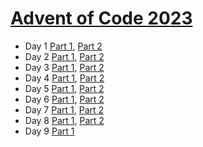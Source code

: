 # [Advent of Code 2023](https://adventofcode.com/2023)

- Day 1 [Part 1](https://github.com/aaronlord/aoc/blob/8b9375865f559a7c5782a004e35d250512dd0d62/app/Console/Commands/Day1Command.php), [Part 2](app/Console/Commands/Day1Command.php)
- Day 2 [Part 1](https://github.com/aaronlord/aoc/blob/3cb845c78fe00bd9bee0c7ac49e9232dfbc32706/app/Console/Commands/Day2Command.php), [Part 2](app/Console/Commands/Day2Command.php)
- Day 3 [Part 1](https://github.com/aaronlord/aoc/blob/f7714d465e7009539b0e7eb36922e0a6ab7081d6/app/Console/Commands/Day3Command.php), [Part 2](app/Console/Commands/Day3Command.php)
- Day 4 [Part 1](https://github.com/aaronlord/aoc/blob/88b8066e6e427586aba31436ac9aa8faa1414f37/app/Console/Commands/Day4Command.php), [Part 2](app/Console/Commands/Day4Command.php)
- Day 5 [Part 1](https://github.com/aaronlord/aoc/blob/ccbc964f14ebe2bf2b1d83bd580553be46fffdd1/app/Console/Commands/Day5Command.php), [Part 2](app/Console/Commands/Day5Command.php)
- Day 6 [Part 1](https://github.com/aaronlord/aoc/blob/f37a4a5119c4da68b4241b20140613eea9ab52d6/app/Console/Commands/Day6Command.php), [Part 2](app/Console/Commands/Day6Command.php)
- Day 7 [Part 1](https://github.com/aaronlord/aoc/blob/22233febd1366616567350198846173c7b614ed6/app/Console/Commands/Day7Command.php), [Part 2](app/Console/Commands/Day7Command.php)
- Day 8 [Part 1](https://github.com/aaronlord/aoc/blob/6236e0f14e7a0e6cd3fcc42f54636a5e3c2e4e79/app/Console/Commands/Day8Command.php), [Part 2](app/Console/Commands/Day8Command.php)
- Day 9 [Part 1](app/Console/Commands/Day9Command.php)
